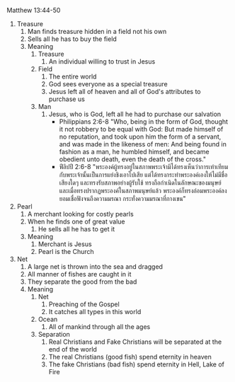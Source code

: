 Matthew 13:44-50

1. Treasure
    1. Man finds treasure hidden in a field not his own
    2. Sells all he has to buy the field
    3. Meaning
        1. Treasure
            1. An individual willing to trust in Jesus
        2. Field
            1. The entire world
            2. God sees everyone as a special treasure
            3. Jesus left all of heaven and all of God's attributes to purchase us
        3. Man
            1. Jesus, who is God, left all he had to purchase our salvation
                - Philippians 2:6-8 "Who, being in the form of God, thought it not robbery to be equal with God: But made himself of no reputation, and took upon him the form of a servant, and was made in the likeness of men: And being found in fashion as a man, he humbled himself, and became obedient unto death, even the death of the cross."
                - ฟีลิปปี 2:6-8 "พระองค์ผู้ทรงอยู่ในสภาพพระเจ้ามิได้ทรงเห็นว่าการเท่าเทียมกับพระเจ้านั้นเป็นการแย่งชิงเอาไปเสีย แต่ได้ทรงกระทำพระองค์เองให้ไม่มีชื่อเสียงใดๆ และทรงรับสภาพอย่างผู้รับใช้ ทรงถือกำเนิดในลักษณะของมนุษย์ และเมื่อทรงปรากฏพระองค์ในสภาพมนุษย์แล้ว พระองค์ก็ทรงถ่อมพระองค์ลง ยอมเชื่อฟังจนถึงความมรณา กระทั่งความมรณาที่กางเขน"
2. Pearl
    1. A merchant looking for costly pearls
    2. When he finds one of great value
        1. He sells all he has to get it
    3. Meaning
        1. Merchant is Jesus
        2. Pearl is the Church
3. Net
    1. A large net is thrown into the sea and dragged
    2. All manner of fishes are caught in it
    3. They separate the good from the bad
    4. Meaning
        1. Net
            1. Preaching of the Gospel
            2. It catches all types in this world
        2. Ocean
            1. All of mankind through all the ages
        3. Separation
            1. Real Christians and Fake Christians will be separated at the end of the world
            2. The real Christians (good fish) spend eternity in heaven
            3. The fake Christians (bad fish) spend eternity in Hell, Lake of Fire